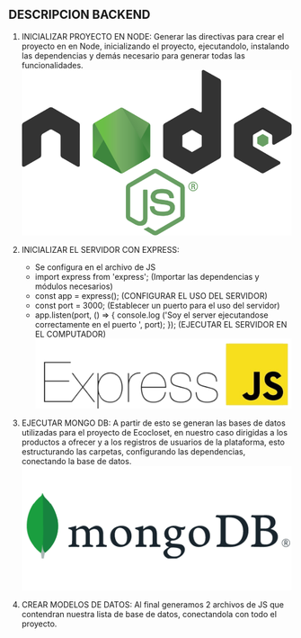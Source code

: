 ## DESCRIPCION BACKEND

1. INICIALIZAR PROYECTO EN NODE: Generar las directivas para crear el proyecto en en Node, inicializando el proyecto, ejecutandolo, instalando las dependencias y demás necesario para generar todas las funcionalidades.
![alt text](image.png)

2. INICIALIZAR EL SERVIDOR CON EXPRESS:
    - Se configura en el archivo de JS
    - import express from 'express'; (Importar las dependencias y módulos necesarios)
    - const app = express(); (CONFIGURAR EL USO DEL SERVIDOR)
    - const port = 3000; (Establecer un puerto para el uso del servidor)
    - app.listen(port, () => {
            console.log ('Soy el server ejecutandose correctamente en el puerto ', port);
        }); (EJECUTAR EL SERVIDOR EN EL COMPUTADOR)
    ![alt text](image-3.png)

3. EJECUTAR MONGO DB: A partir de esto se generan las bases de datos utilizadas para el proyecto de Ecocloset, en nuestro caso dirigidas a los productos a ofrecer y a los registros de usuarios de la plataforma, esto estructurando las carpetas, configurando las dependencias, conectando la base de datos.
![alt text](image-2.png)

4. CREAR MODELOS DE DATOS: Al final generamos 2 archivos de JS que contendran nuestra lista de base de datos, conectandola con todo el proyecto.
